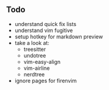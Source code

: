 ## Todo

- understand quick fix lists
- understand vim fugitive
- setup hotkey for markdown preview
- take a look at:
  - treesitter
  - undotree
  - vim-easy-align
  - vim-airline
  - nerdtree
- ignore pages for firenvim
